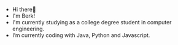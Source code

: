 - Hi there👋
- I'm Berk!
- I'm currently studying as a college degree student in computer engineering.
- I’m currently coding with Java, Python and Javascript.


<!---
BerkBelhan/BerkBelhan is a ✨ special ✨ repository because its `README.md` (this file) appears on your GitHub profile.
You can click the Preview link to take a look at your changes.
--->
